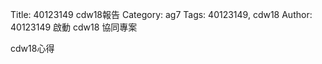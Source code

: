 Title: 40123149 cdw18報告
Category: ag7
Tags: 40123149, cdw18
Author: 40123149
啟動 cdw18 協同專案

<!-- PELICAN_END_SUMMARY -->

cdw18心得


